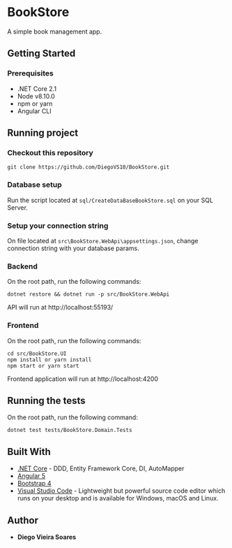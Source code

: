 # BookStore

A simple book management app.

## Getting Started

### Prerequisites

* .NET Core 2.1
* Node v8.10.0
* npm or yarn
* Angular CLI


## Running project

### Checkout this repository 

```
git clone https://github.com/DiegoVS10/BookStore.git
```

### Database setup
Run the script located at `sql/CreateDataBaseBookStore.sql` on your SQL Server.

### Setup your connection string
On file located at `src\BookStore.WebApi\appsettings.json`, change connection string with your database params.

### Backend 

On the root path, run the following commands:

```
dotnet restore && dotnet run -p src/BookStore.WebApi
```

API will run at http://localhost:55193/

### Frontend

On the root path, run the following commands:

```
cd src/BookStore.UI
npm install or yarn install 
npm start or yarn start 
```

Frontend application will run at http://localhost:4200

## Running the tests

On the root path, run the following command:

```
dotnet test tests/BookStore.Domain.Tests
```


## Built With

* [.NET Core](https://www.microsoft.com/net/learn/get-started/) - DDD, Entity Framework Core, DI, AutoMapper
* [Angular 5](https://angular.io/)
* [Bootstrap 4](https://getbootstrap.com/docs/4.1/getting-started/introduction/)
* [Visual Studio Code](https://rometools.github.io/rome/) - Lightweight but powerful source code editor which runs on your desktop and is available for Windows, macOS and Linux.

## Author

* **Diego Vieira Soares** 